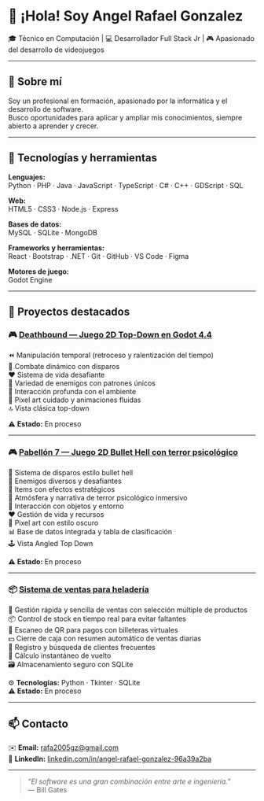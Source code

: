 # 👋 ¡Hola! Soy **Angel Rafael Gonzalez**

🎓 Técnico en Computación | 💻 Desarrollador Full Stack Jr | 🎮 Apasionado del desarrollo de videojuegos

---

## 🔧 Sobre mí

Soy un profesional en formación, apasionado por la informática y el desarrollo de software.  
Busco oportunidades para aplicar y ampliar mis conocimientos, siempre abierto a aprender y crecer.

---

## 🚀 Tecnologías y herramientas

**Lenguajes:**  
Python · PHP · Java · JavaScript · TypeScript · C# · C++ · GDScript · SQL

**Web:**  
HTML5 · CSS3 · Node.js · Express

**Bases de datos:**  
MySQL · SQLite · MongoDB

**Frameworks y herramientas:**  
React · Bootstrap · .NET · Git · GitHub · VS Code · Figma

**Motores de juego:**  
Godot Engine

---

## 📂 Proyectos destacados

### 🎮 [Deathbound — Juego 2D Top-Down en Godot 4.4](https://github.com/rafael-gonzalez-ARG/DEATHBOUND)

⏪ Manipulación temporal (retroceso y ralentización del tiempo)  
🔫 Combate dinámico con disparos  
❤️ Sistema de vida desafiante  
👾 Variedad de enemigos con patrones únicos  
🌿 Interacción profunda con el ambiente  
🎨 Pixel art cuidado y animaciones fluidas  
🔝 Vista clásica top-down  

⚠️ **Estado:** En proceso

---

### 🎮 [Pabellón 7 — Juego 2D Bullet Hell con terror psicológico](https://github.com/rafael-gonzalez-ARG/Pabellon_7)

🔫 Sistema de disparos estilo bullet hell  
👾 Enemigos diversos y desafiantes  
🎁 Items con efectos estratégicos  
🧠 Atmósfera y narrativa de terror psicológico inmersivo  
🌌 Interacción con objetos y entorno  
❤️ Gestión de vida y recursos  
🎨 Pixel art con estilo oscuro  
📊 Base de datos integrada y tabla de clasificación  
🕹️ Vista Angled Top Down

⚠️ **Estado:** En proceso

---

### 📦 [Sistema de ventas para heladería](https://github.com/rafael-gonzalez-ARG/Sistema-de-Gestion)

🛒 Gestión rápida y sencilla de ventas con selección múltiple de productos  
📦 Control de stock en tiempo real para evitar faltantes  
📱 Escaneo de QR para pagos con billeteras virtuales  
💵 Cierre de caja con resumen automático de ventas diarias  
👤 Registro y búsqueda de clientes frecuentes  
💸 Cálculo instantáneo de vuelto  
🗃️ Almacenamiento seguro con SQLite  

⚙️ **Tecnologías:** Python · Tkinter · SQLite  
⚠️ **Estado:** En proceso

---

## 📫 Contacto

✉️ **Email:** rafa2005gz@gmail.com  
💼 **LinkedIn:** [linkedin.com/in/angel-rafael-gonzalez-96a39a2ba](https://www.linkedin.com/in/angel-rafael-gonzalez-96a39a2ba)

---

> _“El software es una gran combinación entre arte e ingeniería.”_  
> — Bill Gates
